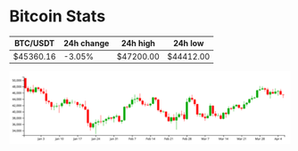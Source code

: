 # Bitcoin Stats

BTC/USDT|24h change|24h high|24h low|
|---|---|---|---|
|$45360.16|-3.05%|$47200.00|$44412.00|

<img src="./chart.svg">
